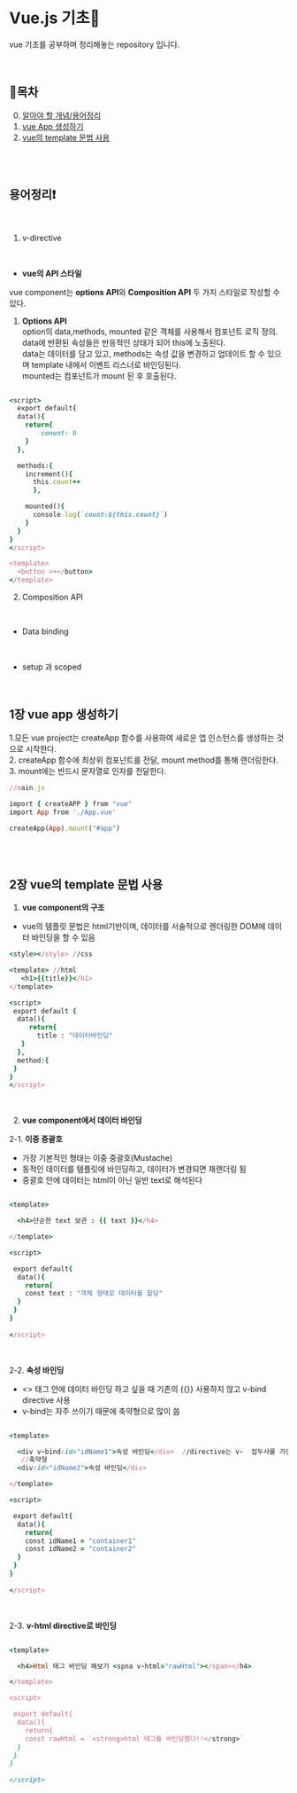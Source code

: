 # Vue.js 기초🎇
vue 기초를 공부하며 정리해놓는 repository 입니다. 

<br />

 ## 🔸목차
 0. [알아야 할 개념/용어정리](#용어정리) 
 1. [vue App 생성하기](#1장-vue-app-생성하기)
 2. [vue의 template 문법 사용](#2장-vue의-template-문법-사용)

<br />
<br />

## 용어정리❗
 <br />
 
 1. v-directive
 
 <br />
 
 - **vue의 API 스타일**


vue component는 **options API**와 **Composition API** 두 가지 스타일로 작성할 수 있다.
1. **Options API** <br />
option의 data,methods, mounted 같은 객체를 사용해서 컴포넌트 로직 정의. <br />
data에 반환된 속성들은 반응적인 상태가 되어 this에 노출된다.<br />
data는 데이터를 담고 있고, methods는 속성 값을 변경하고 업데이트 할 수 있으며 template 내에서 이벤트 리스너로 바인딩된다.<br /> mounted는 컴포넌트가 mount 된 후 호출된다.
```ruby

<script>
  export default{
  data(){
    return{
        conunt: 0
    }
  },

  methods:{
    increment(){
      this.count++
      },

    mounted(){
      console.log(`count:${this.count}`)
    }
  }
}
</script>

<template>
  <button >+</button>
</template>
```



 2. Composition API
 
 <br />

 - Data binding
 
 <br />
 
 - setup 과 scoped
 
 <br />


## 1장 vue app 생성하기

 1.모든 vue project는 createApp 함수를 사용하여 새로운 앱 인스턴스를 생성하는 것으로 시작한다.<br />
 2. createApp 함수에 최상위 컴포넌트를 전달, mount method를 통해 랜더링한다. <br />
 3. mount에는 반드시 문자열로 인자를 전달한다.<br />
 ```ruby
 //main.js

import { createAPP } from "vue"
import App from './App.vue'

createApp(App).mount("#app")

```

<br />
<br />


## 2장 vue의 template 문법 사용
 
1. **vue component의 구조**
- vue의 템플릿 문법은 html기반이며, 데이터를 서술적으로 렌더링한 DOM에 데이터 바인딩을 할 수 있음
  

```ruby
<style></style> //css

<template> //html 
   <h1>{{title}}</h1> 
</template>

<script> 
 export default {
  data(){
     return{
       title : "데이터바인딩" 
   }   
  },
  method:{
 }
}
</script>
```
<br />




2. **vue component에서 데이터 바인딩**
   
2-1. __이중 중괄호__
- 가장 기본적인 형태는 이중 중괄호(Mustache)
- 동적인 데이터를 템플릿에 바인딩하고, 데이터가 변경되면 재랜더링 됨
- 중괄호 안에 데이터는 html이 아닌 일반 text로 해석된다
    
```ruby

<template>

  <h4>단순한 text 보관 : {{ text }}</h4> 

</template>

<script>

 export default{
  data(){
    return{
    const text : "객체 형태로 데이터를 할당"
  } 
 }
} 
 
</script>

```
<br />

2-2. __속성 바인딩__
- <> 태그 안에 데이터 바인딩 하고 싶을 때 기존의 {{}} 사용하지 않고 v-bind directive 사용
- v-bind는 자주 쓰이기 때문에 축약형으로 많이 씀

```ruby

<template>

  <div v-bind:id="idName1">속성 바인딩</div>  //directive는 v-  접두사를 가진 속성들
   //축약형
  <div:id="idName2">속성 바인딩</div>  

</template>

<script>

 export default{
  data(){
    return{
    const idName1 = "container1"
    const idName2 = "container2"
  } 
 }
} 
 
</script>

```
<br />

2-3. __v-html directive로 바인딩__


```ruby

<template>

  <h4>Html 태그 바인딩 해보기 <spna v-html="rawHtml"></span></h4>  

</template>

<script>

 export default{
  data(){
    return{
    const rawHtml = `<strong>html 태그를 바인딩했다!!</strong>`
  } 
 }
} 
 
</script>

```

